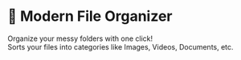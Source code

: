 # 📂 Modern File Organizer

Organize your messy folders with one click!  
Sorts your files into categories like Images, Videos, Documents, etc.
